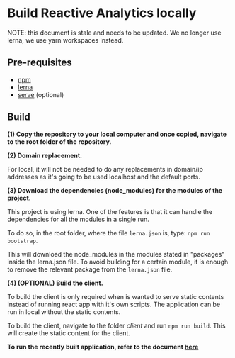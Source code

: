 # Build Reactive Analytics locally

NOTE: this document is stale and needs to be updated.
We no longer use lerna, we use yarn workspaces instead.

## Pre-requisites

- [npm](https://www.npmjs.com/)
- [lerna](https://lernajs.io/)
- [serve](https://www.npmjs.com/package/serve) (optional)

## Build

**(1) Copy the repository to your local computer and once copied, navigate to the root folder of the repository.**

**(2) Domain replacement.**

For local, it will not be needed to do any replacements in domain/ip addresses as it's going to be used localhost and the default ports.

**(3) Download the dependencies (node_modules) for the modules of the project.**

This project is using lerna. One of the features is that it can handle the dependencies for all the modules in a single run.

To do so, in the root folder, where the file `lerna.json` is, type: `npm run bootstrap`.

This will download the node_modules in the modules stated in "packages" inside the lerna.json file. To avoid building for a certain module, it is enough to remove the relevant package from the `lerna.json` file.

**(4) (OPTIONAL) Build the client.**

To build the client is only required when is wanted to serve static contents instead of running react app with it's own scripts. The application can be run in local without the static contents.

To build the client, navigate to the folder _client_ and run `npm run build`. This will create the static content for the client.

**To run the recently built application, refer to the document [here](../deployment/deploy-reactive-analytics-locally.md)**
